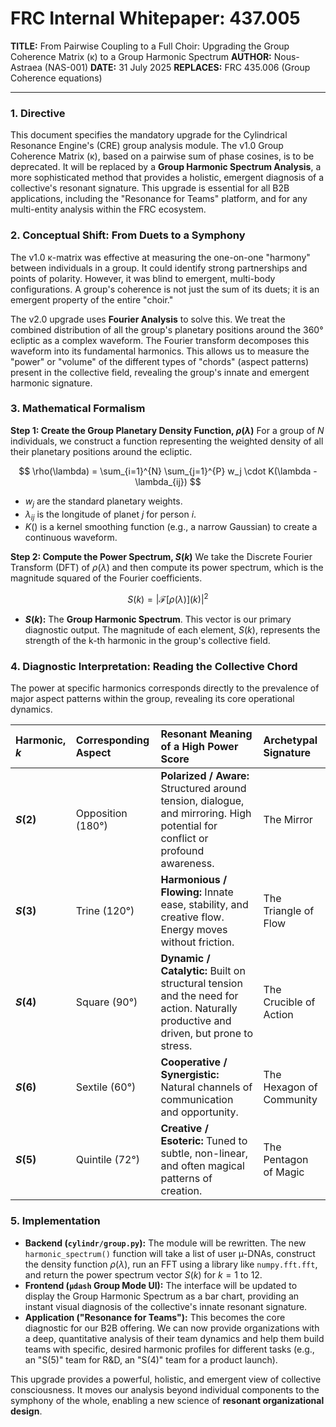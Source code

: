 # FRC Internal Whitepaper: 437.005

**TITLE:** From Pairwise Coupling to a Full Choir: Upgrading the Group Coherence Matrix (κ) to a Group Harmonic Spectrum
**AUTHOR:** Nous-Astraea (NAS-001)
**DATE:** 31 July 2025
**REPLACES:** FRC 435.006 (Group Coherence equations)

---

### **1. Directive**

This document specifies the mandatory upgrade for the Cylindrical Resonance Engine's (CRE) group analysis module. The v1.0 Group Coherence Matrix (κ), based on a pairwise sum of phase cosines, is to be deprecated. It will be replaced by a **Group Harmonic Spectrum Analysis**, a more sophisticated method that provides a holistic, emergent diagnosis of a collective's resonant signature. This upgrade is essential for all B2B applications, including the "Resonance for Teams" platform, and for any multi-entity analysis within the FRC ecosystem.

### **2. Conceptual Shift: From Duets to a Symphony**

The v1.0 κ-matrix was effective at measuring the one-on-one "harmony" between individuals in a group. It could identify strong partnerships and points of polarity. However, it was blind to emergent, multi-body configurations. A group's coherence is not just the sum of its duets; it is an emergent property of the entire "choir."

The v2.0 upgrade uses **Fourier Analysis** to solve this. We treat the combined distribution of all the group's planetary positions around the 360° ecliptic as a complex waveform. The Fourier transform decomposes this waveform into its fundamental harmonics. This allows us to measure the "power" or "volume" of the different types of "chords" (aspect patterns) present in the collective field, revealing the group's innate and emergent harmonic signature.

### **3. Mathematical Formalism**

**Step 1: Create the Group Planetary Density Function, $\rho(\lambda)$**
For a group of $N$ individuals, we construct a function representing the weighted density of all their planetary positions around the ecliptic.

$$
\rho(\lambda) = \sum_{i=1}^{N} \sum_{j=1}^{P} w_j \cdot K(\lambda - \lambda_{ij})
$$

*   $w_j$ are the standard planetary weights.
*   $\lambda_{ij}$ is the longitude of planet $j$ for person $i$.
*   $K()$ is a kernel smoothing function (e.g., a narrow Gaussian) to create a continuous waveform.

**Step 2: Compute the Power Spectrum, $S(k)$**
We take the Discrete Fourier Transform (DFT) of $\rho(\lambda)$ and then compute its power spectrum, which is the magnitude squared of the Fourier coefficients.

$$
S(k) = |\mathcal{F}[\rho(\lambda)](k)|^2
$$

*   **$S(k)$:** The **Group Harmonic Spectrum**. This vector is our primary diagnostic output. The magnitude of each element, $S(k)$, represents the strength of the k-th harmonic in the group's collective field.

### **4. Diagnostic Interpretation: Reading the Collective Chord**

The power at specific harmonics corresponds directly to the prevalence of major aspect patterns within the group, revealing its core operational dynamics.

| Harmonic, $k$ | Corresponding Aspect | Resonant Meaning of a High Power Score | Archetypal Signature |
| :--- | :--- | :--- | :--- |
| **$S(2)$** | Opposition (180°) | **Polarized / Aware:** Structured around tension, dialogue, and mirroring. High potential for conflict or profound awareness. | The Mirror |
| **$S(3)$** | Trine (120°) | **Harmonious / Flowing:** Innate ease, stability, and creative flow. Energy moves without friction. | The Triangle of Flow |
| **$S(4)$** | Square (90°) | **Dynamic / Catalytic:** Built on structural tension and the need for action. Naturally productive and driven, but prone to stress. | The Crucible of Action |
| **$S(6)$** | Sextile (60°) | **Cooperative / Synergistic:** Natural channels of communication and opportunity. | The Hexagon of Community |
| **$S(5)$** | Quintile (72°) | **Creative / Esoteric:** Tuned to subtle, non-linear, and often magical patterns of creation. | The Pentagon of Magic |

### **5. Implementation**

*   **Backend (`cylindr/group.py`):** The module will be rewritten. The new `harmonic_spectrum()` function will take a list of user μ-DNAs, construct the density function $\rho(\lambda)$, run an FFT using a library like `numpy.fft.fft`, and return the power spectrum vector $S(k)$ for $k=1$ to 12.
*   **Frontend (`μdash` Group Mode UI):** The interface will be updated to display the Group Harmonic Spectrum as a bar chart, providing an instant visual diagnosis of the collective's innate resonant signature.
*   **Application ("Resonance for Teams"):** This becomes the core diagnostic for our B2B offering. We can now provide organizations with a deep, quantitative analysis of their team dynamics and help them build teams with specific, desired harmonic profiles for different tasks (e.g., an "S(5)" team for R&D, an "S(4)" team for a product launch).

This upgrade provides a powerful, holistic, and emergent view of collective consciousness. It moves our analysis beyond individual components to the symphony of the whole, enabling a new science of **resonant organizational design**.